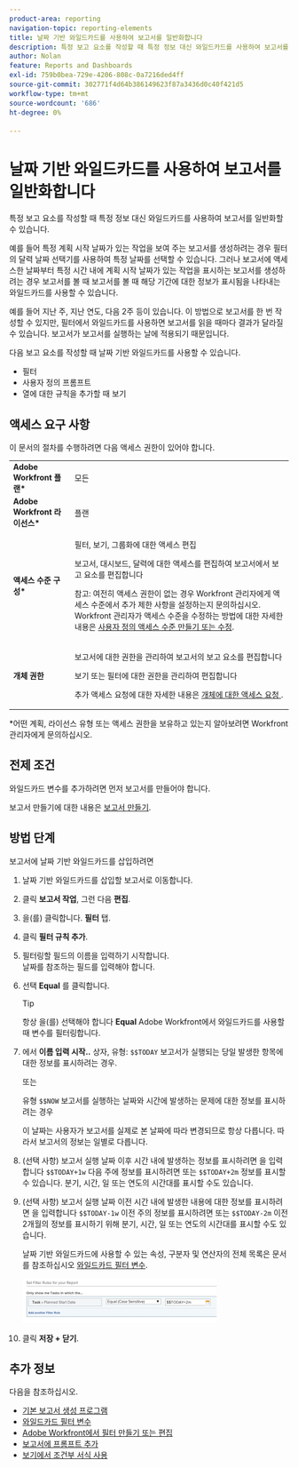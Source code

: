 ```yaml
---
product-area: reporting
navigation-topic: reporting-elements
title: 날짜 기반 와일드카드를 사용하여 보고서를 일반화합니다
description: 특정 보고 요소를 작성할 때 특정 정보 대신 와일드카드를 사용하여 보고서를 일반화할 수 있습니다.
author: Nolan
feature: Reports and Dashboards
exl-id: 759b0bea-729e-4206-808c-0a7216ded4ff
source-git-commit: 302771f4d64b386149623f87a3436d0c40f421d5
workflow-type: tm+mt
source-wordcount: '686'
ht-degree: 0%

---
```


# 날짜 기반 와일드카드를 사용하여 보고서를 일반화합니다

특정 보고 요소를 작성할 때 특정 정보 대신 와일드카드를 사용하여 보고서를 일반화할 수 있습니다.

예를 들어 특정 계획 시작 날짜가 있는 작업을 보여 주는 보고서를 생성하려는 경우 필터의 달력 날짜 선택기를 사용하여 특정 날짜를 선택할 수 있습니다. 그러나 보고서에 액세스한 날짜부터 특정 시간 내에 계획 시작 날짜가 있는 작업을 표시하는 보고서를 생성하려는 경우 보고서를 볼 때 보고서를 볼 때 해당 기간에 대한 정보가 표시됨을 나타내는 와일드카드를 사용할 수 있습니다.

예를 들어 지난 주, 지난 연도, 다음 2주 등이 있습니다. 이 방법으로 보고서를 한 번 작성할 수 있지만, 필터에서 와일드카드를 사용하면 보고서를 읽을 때마다 결과가 달라질 수 있습니다. 보고서가 보고서를 실행하는 날에 적용되기 때문입니다.

다음 보고 요소를 작성할 때 날짜 기반 와일드카드를 사용할 수 있습니다.

* 필터
* 사용자 정의 프롬프트
* 열에 대한 규칙을 추가할 때 보기

## 액세스 요구 사항

이 문서의 절차를 수행하려면 다음 액세스 권한이 있어야 합니다.

<table style="table-layout:auto"> 
 <col> 
 <col> 
 <tbody> 
  <tr> 
   <td role="rowheader"><strong>Adobe Workfront 플랜*</strong></td> 
   <td> <p>모든</p> </td> 
  </tr> 
  <tr> 
   <td role="rowheader"><strong>Adobe Workfront 라이선스*</strong></td> 
   <td> <p>플랜 </p> </td> 
  </tr> 
  <tr> 
   <td role="rowheader"><strong>액세스 수준 구성*</strong></td> 
   <td> <p>필터, 보기, 그룹화에 대한 액세스 편집</p> <p>보고서, 대시보드, 달력에 대한 액세스를 편집하여 보고서에서 보고 요소를 편집합니다</p> <p>참고: 여전히 액세스 권한이 없는 경우 Workfront 관리자에게 액세스 수준에서 추가 제한 사항을 설정하는지 문의하십시오. Workfront 관리자가 액세스 수준을 수정하는 방법에 대한 자세한 내용은 <a href="../../../administration-and-setup/add-users/configure-and-grant-access/create-modify-access-levels.md" class="MCXref xref">사용자 정의 액세스 수준 만들기 또는 수정</a>.</p> </td> 
  </tr> 
  <tr> 
   <td role="rowheader"><strong>개체 권한</strong></td> 
   <td> <p>보고서에 대한 권한을 관리하여 보고서의 보고 요소를 편집합니다</p> <p>보기 또는 필터에 대한 권한을 관리하여 편집합니다</p> <p>추가 액세스 요청에 대한 자세한 내용은 <a href="../../../workfront-basics/grant-and-request-access-to-objects/request-access.md" class="MCXref xref">개체에 대한 액세스 요청 </a>.</p> </td> 
  </tr> 
 </tbody> 
</table>

&#42;어떤 계획, 라이선스 유형 또는 액세스 권한을 보유하고 있는지 알아보려면 Workfront 관리자에게 문의하십시오.

## 전제 조건

와일드카드 변수를 추가하려면 먼저 보고서를 만들어야 합니다.

보고서 만들기에 대한 내용은 [보고서 만들기](../../../reports-and-dashboards/reports/creating-and-managing-reports/create-report.md).

## 방법 단계

보고서에 날짜 기반 와일드카드를 삽입하려면

1. 날짜 기반 와일드카드를 삽입할 보고서로 이동합니다.
1. 클릭 **보고서 작업**, 그런 다음 **편집**.

1. 을(를) 클릭합니다. **필터** 탭.
1. 클릭 **필터 규칙 추가**.
1. 필터링할 필드의 이름을 입력하기 시작합니다.\
   날짜를 참조하는 필드를 입력해야 합니다.
1. 선택 **Equal** 를 클릭합니다.

   >[!TIP]
   >
   >항상 을(를) 선택해야 합니다 **Equal** Adobe Workfront에서 와일드카드를 사용할 때 변수를 필터링합니다.

1. 에서 **이름 입력 시작..** 상자, 유형: `$$TODAY` 보고서가 실행되는 당일 발생한 항목에 대한 정보를 표시하려는 경우.

   또는

   유형 `$$NOW` 보고서를 실행하는 날짜와 시간에 발생하는 문제에 대한 정보를 표시하려는 경우

   이 날짜는 사용자가 보고서를 실제로 본 날짜에 따라 변경되므로 항상 다릅니다. 따라서 보고서의 정보는 일별로 다릅니다.

1. (선택 사항) 보고서 실행 날짜 이후 시간 내에 발생하는 정보를 표시하려면 을 입력합니다 `$$TODAY+1w` 다음 주에 정보를 표시하려면 또는 `$$TODAY+2m` 정보를 표시할 수 있습니다. 분기, 시간, 일 또는 연도의 시간대를 표시할 수도 있습니다.
1. (선택 사항) 보고서 실행 날짜 이전 시간 내에 발생한 내용에 대한 정보를 표시하려면 을 입력합니다 `$$TODAY-1w` 이전 주의 정보를 표시하려면 또는 `$$TODAY-2m` 이전 2개월의 정보를 표시하기 위해 분기, 시간, 일 또는 연도의 시간대를 표시할 수도 있습니다.

   날짜 기반 와일드카드에 사용할 수 있는 속성, 구분자 및 연산자의 전체 목록은 문서를 참조하십시오 [와일드카드 필터 변수](../../../reports-and-dashboards/reports/reporting-elements/understand-wildcard-filter-variables.md).

   ![](assets/video-date-based-wildcard-in-task-filter-350x81.png)

1. 클릭 **저장 + 닫기**.

## 추가 정보

다음을 참조하십시오.

* [기본 보고서 생성 프로그램](https://one.workfront.com/s/basic-report-creation-program)
* [와일드카드 필터 변수](../../../reports-and-dashboards/reports/reporting-elements/understand-wildcard-filter-variables.md)
* [Adobe Workfront에서 필터 만들기 또는 편집](../../../reports-and-dashboards/reports/reporting-elements/create-filters.md)
* [보고서에 프롬프트 추가](../../../reports-and-dashboards/reports/creating-and-managing-reports/add-prompt-report.md)
* [보기에서 조건부 서식 사용](../../../reports-and-dashboards/reports/reporting-elements/use-conditional-formatting-views.md)
